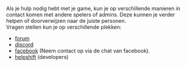 Als je hulp nodig hebt met je game, kun je op verschillende manieren in contact komen met andere spelers of admins. Deze kunnen je verder helpen of doorverwijzen naar de juiste personen.<br/>
Vragen stellen kun je op verschillende plekken:
- [forum](https://forum.meldkamerspel.com)
- [discord](https://discord.gg/nzn8xGz)
- [facebook](https://facebook.com/meldkamerspel) (Neem contact op via de chat van facebook).
- [helpshift](https://xyrality.helpshift.com/a/mission-chief/) (developers)